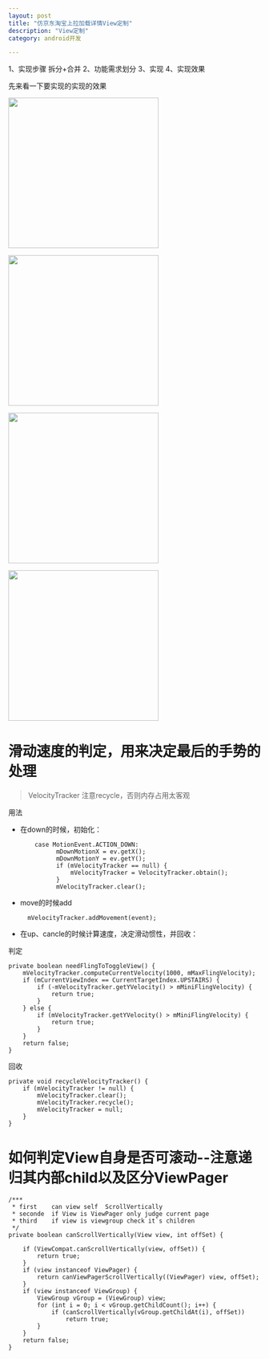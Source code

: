 ```yaml
---
layout: post
title: "仿京东淘宝上拉加载详情View定制"
description: "View定制"
category: android开发

---
```


1、实现步骤 拆分+合并
2、功能需求划分
3、实现
4、实现效果

先来看一下要实现的实现的效果

<img src="https://github.com/happylishang/DragScrollDetailsLayout/blob/master/video/scrollview%2Bviewpager.gif" width=300></img> 

<img src="https://github.com/happylishang/DragScrollDetailsLayout/blob/master/video/scrollview%2Bfragmenttabhost.gif" width=300></img>

<img src="https://github.com/happylishang/DragScrollDetailsLayout/blob/master/video/scrollview%2Blistview.gif" width=300></img> 

<img src="https://github.com/happylishang/DragScrollDetailsLayout/blob/master/video/scrollview%2Bwebview.gif" width=300></img>


# 滑动速度的判定，用来决定最后的手势的处理

> VelocityTracker 注意recycle，否则内存占用太客观

用法

* 在down的时候，初始化：

          case MotionEvent.ACTION_DOWN:
                mDownMotionX = ev.getX();
                mDownMotionY = ev.getY();
                if (mVelocityTracker == null) {
                    mVelocityTracker = VelocityTracker.obtain();
                }
                mVelocityTracker.clear();
                
* move的时候add

        mVelocityTracker.addMovement(event);
        
* 在up、cancle的时候计算速度，决定滑动惯性，并回收：

判定

    private boolean needFlingToToggleView() {
        mVelocityTracker.computeCurrentVelocity(1000, mMaxFlingVelocity);
        if (mCurrentViewIndex == CurrentTargetIndex.UPSTAIRS) {
            if (-mVelocityTracker.getYVelocity() > mMiniFlingVelocity) {
                return true;
            }
        } else {
            if (mVelocityTracker.getYVelocity() > mMiniFlingVelocity) {
                return true;
            }
        }
        return false;
    }
    
回收
      
    private void recycleVelocityTracker() {
        if (mVelocityTracker != null) {
            mVelocityTracker.clear();
            mVelocityTracker.recycle();
            mVelocityTracker = null;
        }
    }

# 如何判定View自身是否可滚动--注意递归其内部child以及区分ViewPager

    /***
     * first    can view self  ScrollVertically
     * seconde  if View is ViewPager only judge current page
     * third    if view is viewgroup check it`s children
     */
    private boolean canScrollVertically(View view, int offSet) {

        if (ViewCompat.canScrollVertically(view, offSet)) {
            return true;
        }
        if (view instanceof ViewPager) {
            return canViewPagerScrollVertically((ViewPager) view, offSet);
        }
        if (view instanceof ViewGroup) {
            ViewGroup vGroup = (ViewGroup) view;
            for (int i = 0; i < vGroup.getChildCount(); i++) {
                if (canScrollVertically(vGroup.getChildAt(i), offSet))
                    return true;
            }
        }
        return false;
    }
    
    